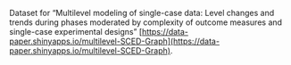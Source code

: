Dataset for “Multilevel modeling of single-case data: Level changes and trends during phases moderated by complexity of outcome measures and single-case experimental designs” [https://data-paper.shinyapps.io/multilevel-SCED-Graph](https://data-paper.shinyapps.io/multilevel-SCED-Graph).

